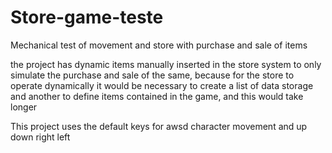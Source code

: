 # Store-game-teste
Mechanical test of movement and store with purchase and sale of items

the project has dynamic items manually inserted in the store system 
to only simulate the purchase and sale of the same, because for the 
store to operate dynamically it would be necessary to create a list of 
data storage and another to define items contained in the game, and this would take longer


This project uses the default keys for awsd character movement and up down right left
